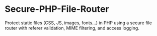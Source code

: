 # Secure-PHP-File-Router
Protect static files (CSS, JS, images, fonts...) in PHP using a secure file router with referer validation, MIME filtering, and access logging.
